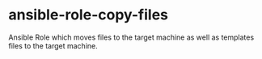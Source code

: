 # ansible-role-copy-files
Ansible Role which moves files to the target machine as well as templates files to the target machine.
